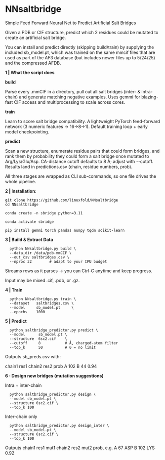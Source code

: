 # NNsaltbridge
Simple Feed Forward Neural Net to Predict Artificial Salt Bridges

Given a PDB or CIF structure, predict which 2 residues could be mutated to create an artificial salt bridge.

You can install and predict directly (skipping build/train) by supplying the included sb_model.pt, which was trained on the same mmcif files that are used as part of the AF3 database (but includes newer files up to 5/24/25) and the compressed AFDB. 


**1 | What the script does**

**build**	

Parse every .mmCIF in a directory, pull out all salt bridges (inter- & intra-chain) and generate matching negative examples.	Uses gemmi for blazing-fast CIF access and multiprocessing to scale across cores.

**train**	

Learn to score salt bridge compatibility.	A lightweight PyTorch feed-forward network (3 numeric features → 16→8→1). Default training loop + early model checkpointing.

**predict**	

Scan a new structure, enumerate residue pairs that could form bridges, and rank them by probability they could form a salt bridge once mutated to Arg/Lys/Glu/Asp.	CA-distance cutoff defaults to 8 Å; adjust with --cutoff. Results land in predictions.csv (chain, residue numbers, prob).

All three stages are wrapped as CLI sub-commands, so one file drives the whole pipeline.


**2 | Installation:**

    git clone https://github.com/linuxfold/NNsaltbridge
    cd NNsaltbridge

    conda create -n sbridge python=3.11

    conda activate sbridge

    pip install gemmi torch pandas numpy tqdm scikit-learn

**3 | Build & Extract Data**

      python NNsaltbridge.py build \
      --data_dir /data/pdb-mmCIF \
      --out_csv saltbridges.csv \
      --nproc 32        # adapt to your CPU budget

Streams rows as it parses → you can Ctrl-C anytime and keep progress.

Input may be mixed .cif, .pdb, or .gz.      

**4 | Train**

      python NNsaltbridge.py train \
      --dataset   saltbridges.csv \
      --model     sb_model.pt     \
      --epochs    1000

**5 | Predict**

      python saltbridge_predictor.py predict \
      --model      sb_model.pt \
      --structure  6sc2.cif    \
      --cutoff     8           # Å, charged-atom filter
      --top_k      50          # 0 = no limit
      
Outputs sb_preds.csv with:

chain1 res1 chain2 res2 prob
A      102  B      44   0.94

**6 · Design new bridges (mutation suggestions)**

Intra + inter-chain

      python saltbridge_predictor.py design \
      --model sb_model.pt \
      --structure 6sc2.cif \
      --top_k 100
      
Inter-chain only

      python saltbridge_predictor.py design_inter \
      --model sb_model.pt \
      --structure 6sc2.cif \
      --top_k 100
      
Outputs
chain1 res1 mut1 chain2 res2 mut2 prob, e.g.
A 67 ASP   B 102 LYS 0.92
